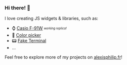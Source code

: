 ### Hi there! 👋

I love creating JS widgets & libraries, such as:

- ⌚ [Casio F-91W](https://github.com/alexisphilip/Casio-F-91W) <sub><sup>*working replica!*</sup></sub>
- 🎨 [Color picker](https://github.com/alexisphilip/lighty-colorpicker)
- 📟 [Fake Terminal](https://github.com/alexisphilip/terminal.js)
- ...

Feel free to explore more of my projects on [alexisphilip.fr](alexisphilip.fr)!
